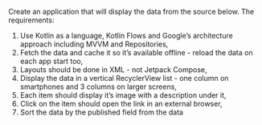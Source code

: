 Create an application that will display the data from the source below. 
The requirements:
1. Use Kotlin as a language, Kotlin Flows and Google’s architecture approach including MVVM and Repositories,
2. Fetch the data and cache it so it’s available offline - reload the data on each app start too,
3. Layouts should be done in XML - not Jetpack Compose,
4. Display the data in a vertical RecyclerView list - one column on smartphones and 3 columns on larger screens,
5. Each item should display it’s image with a description under it,
6. Click on the item should open the link in an external browser,
7. Sort the data by the published field from the data
